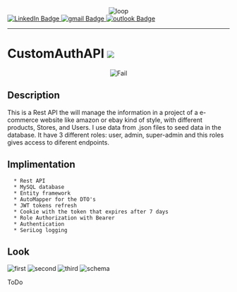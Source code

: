 <div id="header" align='center'>
   <image src="https://2.bp.blogspot.com/-doC7QrLG408/VReRDZc3xMI/AAAAAAAAAO4/ANGgmLcmqdw/s1600/tumblr_mfadnnbR2H1qevo4io1_500.gif" alt="loop">
</div>

<div id="badges">
  <a href="https://www.linkedin.com/in/maximiliano-barrientos-nunez-964b03a7/">
    <img src="https://img.shields.io/badge/LinkedIn-blue??style=plastic&logo=LinkedIn&logoColor=white" alt="LinkedIn Badge"/>
  </a>
  <a href="mailto: elbodysathba@gmail.com">
    <img src="https://img.shields.io/badge/Gmail-D14836?style=plastic&logo=gmail&logoColor=white" alt="gmail Badge"/>
  </a>
  <a href="mailto: maximilianobarrientos@msn.com">
    <img src="https://img.shields.io/badge/Microsoft_Outlook-0078D4?style=plastic&logo=microsoft-outlook&logoColor=white" alt="outlook Badge"/>
  </a>  
</div>

---
   
# CustomAuthAPI     ![](https://img.shields.io/github/last-commit/mabanu/CustomAuthAPI?style=plastic)

<div id="header" align='center'>
   <image src="https://media.giphy.com/media/11kEuHSQAXXiGQ/giphy.gif" alt="Fail">
</div>
   
   ## Description
   
  This is a Rest API the will manage the information in a project of a e-commerce website like     amazon or ebay kind of style, with different products, Stores, and Users.
  I use data from .json files to seed data in the database.
  It have 3 different roles: user, admin, super-admin and this roles gives access to diferent     endpoints.

    
  ## Implimentation
  
      * Rest API
      * MySQL database
      * Entity framework
      * AutoMapper for the DTO's
      * JWT tokens refresh
      * Cookie with the token that expires after 7 days
      * Role Authorization with Bearer
      * Authentication
      * SeriLog logging
  
  ## Look
  
  ![first](https://user-images.githubusercontent.com/64554427/225583673-102d66c4-0eb8-4c64-90c2-80728b8de57b.png)
![second](https://user-images.githubusercontent.com/64554427/225583699-9e9c5de3-506a-4e56-8c11-8c3babf89452.png)
![third](https://user-images.githubusercontent.com/64554427/225583742-bf0bddc4-9a7b-4f94-90f6-abd74c9809ab.png)
![schema](https://user-images.githubusercontent.com/64554427/225583759-6006603d-31c7-47db-8ada-b78f57f72e6d.png)

   
   ToDo
